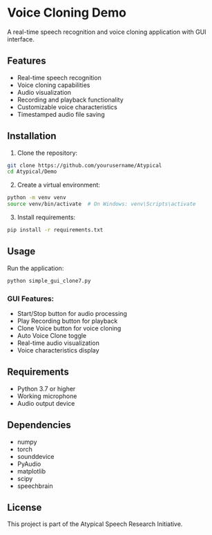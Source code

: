 # Voice Cloning Demo

A real-time speech recognition and voice cloning application with GUI interface.

## Features

- Real-time speech recognition
- Voice cloning capabilities
- Audio visualization
- Recording and playback functionality
- Customizable voice characteristics
- Timestamped audio file saving

## Installation

1. Clone the repository:
```bash
git clone https://github.com/yourusername/Atypical
cd Atypical/Demo
```

2. Create a virtual environment:
```bash
python -m venv venv
source venv/bin/activate  # On Windows: venv\Scripts\activate
```

3. Install requirements:
```bash
pip install -r requirements.txt
```

## Usage

Run the application:
```bash
python simple_gui_clone7.py
```

### GUI Features:
- Start/Stop button for audio processing
- Play Recording button for playback
- Clone Voice button for voice cloning
- Auto Voice Clone toggle
- Real-time audio visualization
- Voice characteristics display

## Requirements

- Python 3.7 or higher
- Working microphone
- Audio output device

## Dependencies

- numpy
- torch
- sounddevice
- PyAudio
- matplotlib
- scipy
- speechbrain

## License

This project is part of the Atypical Speech Research Initiative.
